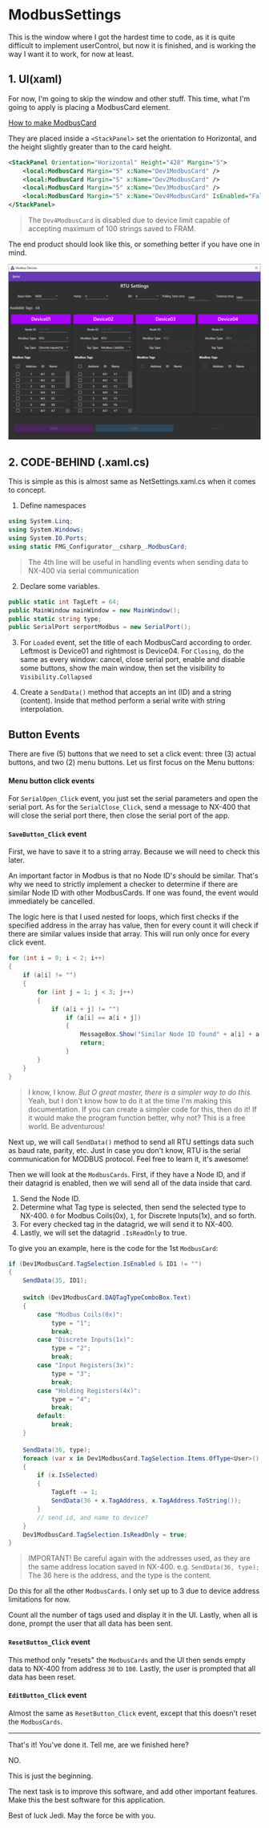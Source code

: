 # ModbusSettings
This is the window where I got the hardest time to code, as it is quite difficult to implement userControl, but now it is finished, and is working the way I want it to work, for now at least.

## 1. UI(xaml)
For now, I'm going to skip the window and other stuff. This time, what I'm going to apply is placing a ModbusCard element.

[How to make ModbusCard](ModbusCard.md)

They are placed inside a `<StackPanel>` set the orientation to Horizontal, and the height slightly greater than to the card height.
```xml
<StackPanel Orientation="Horizontal" Height="428" Margin="5">
    <local:ModbusCard Margin="5" x:Name="Dev1ModbusCard" />
    <local:ModbusCard Margin="5" x:Name="Dev2ModbusCard" />
    <local:ModbusCard Margin="5" x:Name="Dev3ModbusCard" />
    <local:ModbusCard Margin="5" x:Name="Dev4ModbusCard" IsEnabled="False"/>
</StackPanel>
```
>The `Dev4ModbusCard` is disabled due to device limit capable of accepting maximum of 100 strings saved to FRAM.

The end product should look like this, or something better if you have one in mind.

![](img/Modbus_Devices.png)

## 2. CODE-BEHIND (.xaml.cs)
This is simple as this is almost same as NetSettings.xaml.cs when it comes to concept.

1. Define namespaces
```cs
using System.Linq;
using System.Windows;
using System.IO.Ports;
using static FMG_Configurator__csharp_.ModbusCard;
```
> The 4th line will be useful in handling events when sending data to NX-400 via serial communication

2. Declare some variables.
```cs
public static int TagLeft = 64;
public MainWindow mainWindow = new MainWindow();
public static string type;
public SerialPort serportModbus = new SerialPort();
```

3. For `Loaded` event, set the title of each ModbusCard according to order. Leftmost is Device01 and rightmost is Device04. For `Closing`, do the same as every window: cancel, close serial port, enable and disable some buttons, show the main window, then set the visibility to `Visibility.Collapsed`

4. Create a `SendData()` method that accepts an int (ID) and a string (content). Inside that method perform a serial write with string interpolation.

Button Events
---
There are five (5) buttons that we need to set a click event: three (3) actual buttons, and two (2) menu buttons. Let us first focus on the Menu buttons:

#### Menu button click events
For `SerialOpen_Click` event, you just set the serial parameters and open the serial port. As for the `SerialClose_Click`, send a message to NX-400 that will close the serial port there, then close the serial port of the app.

#### `SaveButton_Click` event
First, we have to save it to a string array. Because we will need to check this later.

An important factor in Modbus is that no Node ID's should be similar. That's why we need to strictly implement a checker to determine if there are similar Node ID with other ModbusCards. If one was found, the event would immediately be cancelled.

The logic here is that I used nested for loops, which first checks if the specified address in the array has value, then for every count it will check if there are similar values inside that array. This will run only once for every click event.
```cs
for (int i = 0; i < 2; i++)
{
    if (a[i] != "")
    {
        for (int j = 1; j < 3; j++)
        {
            if (a[i + j] != "")
                if (a[i] == a[i + j])
                {
                    MessageBox.Show("Similar Node ID found" + a[i] + a[i + j]);
                    return;
                }
        }
    }
}
```
> I know, I know. *But O great master, there is a simpler way to do this.* Yeah, but I don't know how to do it at the time I'm making this documentation. If you can create a simpler code for this, then do it! If it would make the program function better, why not? This is a free world. Be adventurous!

Next up, we will call `SendData()` method to send all RTU settings data such as baud rate, parity, etc. Just in case you don't know, RTU is the serial communication for MODBUS protocol. Feel free to learn it, it's awesome!

Then we will look at the `ModbusCards`. First, if they have a Node ID, and if their datagrid is enabled, then we will send all of the data inside that card.

1. Send the Node ID.
2. Determine what Tag type is selected, then send the selected type to NX-400. `0` for Modbus Coils(0x), `1`, for Discrete Inputs(1x), and so forth.
3. For every checked tag in the datagrid, we will send it to NX-400.
4. Lastly, we will set the datagrid `.IsReadOnly` to true.

To give you an example, here is the code for the 1st `ModbusCard`:
```cs
if (Dev1ModbusCard.TagSelection.IsEnabled & ID1 != "")
{
    SendData(35, ID1);

    switch (Dev1ModbusCard.DAQTagTypeComboBox.Text)
    {
        case "Modbus Coils(0x)":
            type = "1";
            break;
        case "Discrete Inputs(1x)":
            type = "2";
            break;
        case "Input Registers(3x)":
            type = "3";
            break;
        case "Holding Registers(4x)":
            type = "4";
            break;
        default:
            break;
    }

    SendData(36, type);
    foreach (var x in Dev1ModbusCard.TagSelection.Items.OfType<User>().ToList())
    {
        if (x.IsSelected)
        {
            TagLeft -= 1;
            SendData(36 + x.TagAddress, x.TagAddress.ToString());
        }               
        // send id, and name to device?
    }
    Dev1ModbusCard.TagSelection.IsReadOnly = true;
}
```
>IMPORTANT! Be careful again with the addresses used, as they are the same address location saved in NX-400. e.g. `SendData(36, type);` The 36 here is the address, and the type is the content.

Do this for all the other `ModbusCards`. I only set up to 3 due to device address limitations for now.

Count all the number of tags used and display it in the UI. Lastly, when all is done, prompt the user that all data has been sent.

#### `ResetButton_Click` event
This method only "resets" the `ModbusCards` and the UI then sends empty data to NX-400 from address `30` to `100`. Lastly, the user is prompted that all data has been reset.

#### `EditButton_Click` event
Almost the same as `ResetButton_Click` event, except that this doesn't reset the `ModbusCards`.

----

That's it! You've done it. Tell me, are we finished here?

NO.

This is just the beginning.

The next task is to improve this software, and add other important features. Make this the best software for this application.

Best of luck Jedi. May the force be with you.
